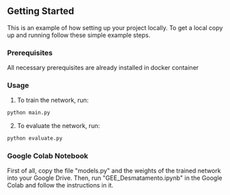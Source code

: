 <!-- GETTING STARTED -->
## Getting Started

This is an example of how setting up your project locally.
To get a local copy up and running follow these simple example steps.

### Prerequisites

All necessary prerequisites are already installed in docker container

### Usage

1. To train the network, run:
```sh 
python main.py
```
2. To evaluate the network, run:
```sh
python evaluate.py
```
### Google Colab Notebook

First of all, copy the file "models.py" and the weights of the trained network into your Google Drive. Then, run "GEE_Desmatamento.ipynb" in the Google Colab and follow the instructions in it.

